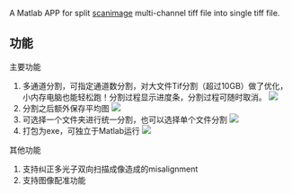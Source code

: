 
A Matlab APP for split [scanimage](https://docs.scanimage.org/) multi-channel tiff file into single tiff file.


## 功能

主要功能
1. 多通道分割，可指定通道数分割，对大文件Tif分割（超过10GB）做了优化，小内存电脑也能轻松跑！分割过程显示进度条，分割过程可随时取消。
   ![](https://fastly.jsdelivr.net/gh/Achuan-2/PicBed/assets/Clip_2024-08-08_11-51-33-2024-08-08.png)
2. 分割之后额外保存平均图
   ![](https://fastly.jsdelivr.net/gh/Achuan-2/PicBed/assets/Clip_2024-08-08_12-15-19-2024-08-08.png)
3. 可选择一个文件夹进行统一分割，也可以选择单个文件分割
    ![](https://fastly.jsdelivr.net/gh/Achuan-2/PicBed/assets/Clip_2024-08-08_11-51-55-2024-08-08.png)
4. 打包为exe，可独立于Matlab运行
   ![](https://fastly.jsdelivr.net/gh/Achuan-2/PicBed/assets/Clip_2024-08-08_11-52-41-2024-08-08.png)

其他功能
1. 支持纠正多光子双向扫描成像造成的misalignment
2. 支持图像配准功能
